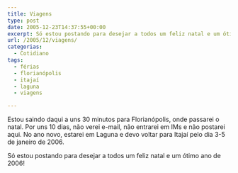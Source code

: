 ```yaml
---
title: Viagens
type: post
date: 2005-12-23T14:37:55+00:00
excerpt: Só estou postando para desejar a todos um feliz natal e um ótimo ano de 2006!
url: /2005/12/viagens/
categorias:
  - Cotidiano
tags:
  - férias
  - florianópolis
  - itajaí
  - laguna
  - viagens

---
```

Estou saindo daqui a uns 30 minutos para Florianópolis, onde passarei o natal. Por uns 10 dias, não verei e-mail, não entrarei em IMs e não postarei aqui. No ano novo, estarei em Laguna e devo voltar para Itajaí pelo dia 3-5 de janeiro de 2006.

Só estou postando para desejar a todos um feliz natal e um ótimo ano de 2006!

